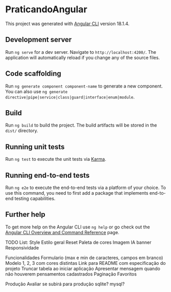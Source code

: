 # PraticandoAngular

This project was generated with [Angular CLI](https://github.com/angular/angular-cli) version 18.1.4.

## Development server

Run `ng serve` for a dev server. Navigate to `http://localhost:4200/`. The application will automatically reload if you change any of the source files.

## Code scaffolding

Run `ng generate component component-name` to generate a new component. You can also use `ng generate directive|pipe|service|class|guard|interface|enum|module`.

## Build

Run `ng build` to build the project. The build artifacts will be stored in the `dist/` directory.

## Running unit tests

Run `ng test` to execute the unit tests via [Karma](https://karma-runner.github.io).

## Running end-to-end tests

Run `ng e2e` to execute the end-to-end tests via a platform of your choice. To use this command, you need to first add a package that implements end-to-end testing capabilities.

## Further help

To get more help on the Angular CLI use `ng help` or go check out the [Angular CLI Overview and Command Reference](https://angular.dev/tools/cli) page.

TODO List:
Style
	Estilo geral
	Reset
	Paleta de cores
	Imagem IA banner
	Responsividade

Funcionalidades
	Formulario (max e min de caracteres, campos em branco)
	Modelo 1, 2, 3 com cores distintas
	Link para README com especificação do projeto
	Truncar tabela ao iniciar aplicação
	Apresentar mensagem quando não houverem pensamentos cadastrados
    Paginação
    Favoritos

Produção
	Avaliar se subirá para produção
	sqlite? mysql? 